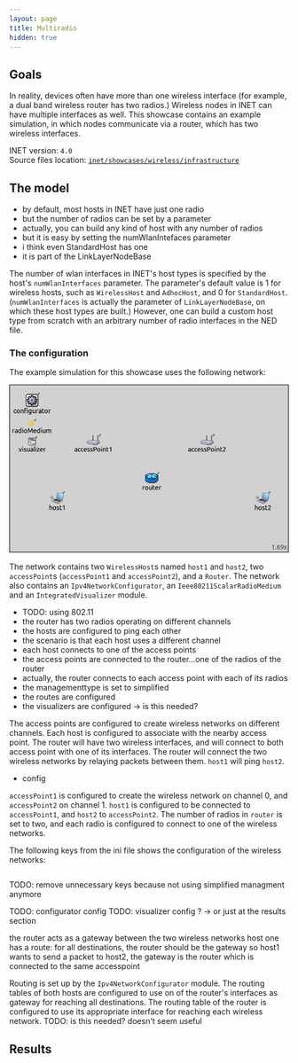 ```yaml
---
layout: page
title: Multiradio
hidden: true
---
```


## Goals

In reality, devices often have more than one wireless interface (for example, a dual band wireless router has two radios.) Wireless nodes in INET can have multiple interfaces as well.
This showcase contains an example simulation, in which nodes communicate via a router, which has two wireless interfaces.

INET version: `4.0`<br>
Source files location: <a href="https://github.com/inet-framework/inet-showcases/tree/master/wireless/infrastructure" target="_blank">`inet/showcases/wireless/infrastructure`</a>

## The model

- by default, most hosts in INET have just one radio
- but the number of radios can be set by a parameter
- actually, you can build any kind of host with any number of radios
- but it is easy by setting the numWlanIntefaces parameter
- i think even StandardHost has one
- it is part of the LinkLayerNodeBase

<!--
INET's wireless host types have one wlan interface by default.
The number of wlan interfaces in a host is specified by the host's `numWlanInterfaces` parameter. The parameter's default value is 1 for wireless hosts, such as `WirelessHost` and `AdhocHost`, and 0 for `StandardHost`.
-->

The number of wlan interfaces in INET's host types is specified by the host's `numWlanInterfaces` parameter. The parameter's default value is 1 for wireless hosts, such as `WirelessHost` and `AdhocHost`, and 0 for `StandardHost`. (`numWlanInterfaces` is actually the parameter of `LinkLayerNodeBase`, on which these host types are built.) <!--However, one can specify a custom host type with arbitrary number of radio interfaces in the NED file.-->
However, one can build a custom host type from scratch with an arbitrary number of radio interfaces in the NED file.

### The configuration

The example simulation for this showcase uses the following network:

<img class="screen" src="network.png">

The network contains two `WirelessHost`s named `host1` and `host2`, two `accessPoint`s (`accessPoint1` and `accessPoint2`), and a `Router`.
The network also contains an `Ipv4NetworkConfigurator`, an `Ieee80211ScalarRadioMedium` and an `IntegratedVisualizer` module.

<!--
By default, INET's wireless host types (such as `WirelessHost` and `AdhocHost`) have one wlan interface.
-->

- TODO: using 802.11
- the router has two radios operating on different channels
- the hosts are configured to ping each other
- the scenario is that each host uses a different channel
- each host connects to one of the access points
- the access points are connected to the router...one of the radios of the router
- actually, the router connects to each access point with each of its radios
- the managementtype is set to simplified
- the routes are configured
- the visualizers are configured -> is this needed?

The access points are configured to create wireless networks on different channels. Each host is configured to associate with the nearby access point. The router will have two wireless interfaces, and will connect to both access point with one of its interfaces. The router will connect the two wireless networks by relaying packets between them. `host1` will ping `host2`.

<!--
The two access points will create wireless networks on different channels. `host1` will be associated with `accessPoint1`, and `host2` with `accessPoint2`. The router will connect to both networks, using one of its radio interfaces for each network. `host1` is configured to ping `host2`. The ping packets will go through the router.
-->

- config

<!--
All nodes are configured to use simplifies management modules, thus all hosts are assumed to be already connected to the wireless network at the start of the simulation.
-->

`accessPoint1` is configured to create the wireless network on channel 0, and `accessPoint2` on channel 1.
`host1` is configured to be connected to `accessPoint1`, and `host2` to `accessPoint2`.
The number of radios in `router` is set to two, and each radio is configured to connect to one of the wireless networks. <!--TODO: the access point mac address and the channel needs to be set because of the simplified management-->

<!--
Because of the simplified management, the MAC addresses of the access points need to be set in hosts' management modules in order for them to be associated with the specified access point.--> The following keys from the ini file shows the configuration of the wireless networks:

<p><pre class="include" src="../../wireless/multiradio/omnetpp.ini" from="001111111111" until="simplified" comment="#"></pre></p>

<a srcfile="wireless/multiradio/omnetpp.ini"/>

TODO: remove unnecessary keys because not using simplified managment anymore

TODO: configurator config
TODO: visualizer config ? -> or just at the results section

the router acts as a gateway between the two wireless networks
host one has a route: for all destinations, the router should be the gateway
so host1 wants to send a packet to host2, the gateway is the router
which is connected to the same accesspoint

Routing is set up by the `Ipv4NetworkConfigurator` module. The routing tables of both hosts are configured to use on of the router's interfaces as gateway for reaching all destinations. The routing table of the router is configured to use its appropriate interface for reaching each wireless network.
TODO: is this needed? doesn't seem useful

## Results

